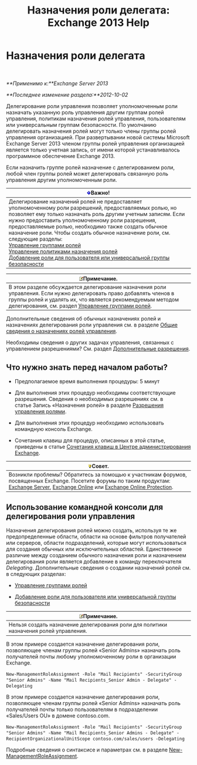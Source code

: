 ﻿---
title: 'Назначения роли делегата: Exchange 2013 Help'
TOCTitle: Назначения роли делегата
ms:assetid: ed2d00d9-90c9-49dc-ab8a-cd791569aeed
ms:mtpsurl: https://technet.microsoft.com/ru-ru/library/Dd351237(v=EXCHG.150)
ms:contentKeyID: 50489445
ms.date: 04/30/2018
mtps_version: v=EXCHG.150
ms.translationtype: HT
---

# Назначения роли делегата

 

_**Применимо к:**Exchange Server 2013_

_**Последнее изменение раздела:**2012-10-02_

Делегирование роли управления позволяет уполномоченным роли назначать указанную роль управления другим группам ролей управления, политикам назначения ролей управления, пользователям или универсальным группам безопасности. По умолчанию делегировать назначения ролей могут только члены группы ролей управления организацией. При развертывании новой системы Microsoft Exchange Server 2013 членом группы ролей управления организацией является только учетная запись, от имени которой устанавливалось программное обеспечение Exchange 2013.

Если назначить группе ролей назначение с делегированием роли, любой член группы ролей может делегировать связанную роль управления другим уполномоченным роли.

<table>
<thead>
<tr class="header">
<th><img src="images/Dd876857.important(EXCHG.150).gif" title="Важно" alt="Важно" />Важно!</th>
</tr>
</thead>
<tbody>
<tr class="odd">
<td>Делегирование назначений ролей не предоставляет уполномоченному роли разрешений, предоставляемых ролью, но позволяет ему только назначать роль другим учетным записям. Если нужно предоставить уполномоченному роли разрешения, предоставляемые ролью, необходимо также создать обычное назначение роли. Чтобы создать обычное назначение роли, см. следующие разделы:<br />
<a href="manage-role-groups-exchange-2013-help.md">Управление группами ролей</a><br />
<a href="manage-role-assignment-policies-exchange-2013-help.md">Управление политиками назначения ролей</a><br />
<a href="add-a-role-to-a-user-or-usg-exchange-2013-help.md">Добавление роли для пользователя или универсальной группы безопасности</a></td>
</tr>
</tbody>
</table>


<table>
<thead>
<tr class="header">
<th><img src="images/JJ126620.note(EXCHG.150).gif" title="Примечание" alt="Примечание" />Примечание.</th>
</tr>
</thead>
<tbody>
<tr class="odd">
<td>В этом разделе обсуждается делегирование назначения роли управления. Если нужно делегировать право добавлять членов в группы ролей и удалять их, что является рекомендуемым методом делегирования, см. раздел <a href="manage-role-groups-exchange-2013-help.md">Управление группами ролей</a>.</td>
</tr>
</tbody>
</table>


Дополнительные сведения об обычных назначениях ролей и назначениях делегирования роли управления см. в разделе [Общие сведения о назначениях ролей управления](understanding-management-role-assignments-exchange-2013-help.md).

Необходимы сведения о других задачах управления, связанных с управлением разрешениями? См. раздел [Дополнительные разрешения](advanced-permissions-exchange-2013-help.md).

## Что нужно знать перед началом работы?

  - Предполагаемое время выполнения процедуры: 5 минут

  - Для выполнения этих процедур необходимы соответствующие разрешения. Сведения о необходимых разрешениях см. в статье Запись «Назначения ролей» в разделе [Разрешения управления ролями](role-management-permissions-exchange-2013-help.md).

  - Для выполнения этих процедур необходимо использовать командную консоль Exchange.

  - Сочетания клавиш для процедур, описанных в этой статье, приведены в статье [Сочетания клавиш в Центре администрирования Exchange](keyboard-shortcuts-in-the-exchange-admin-center-exchange-online-protection-help.md).

<table>
<thead>
<tr class="header">
<th><img src="images/Bb124558.tip(EXCHG.150).gif" title="Совет" alt="Совет" />Совет.</th>
</tr>
</thead>
<tbody>
<tr class="odd">
<td>Возникли проблемы? Обратитесь за помощью к участникам форумов, посвященных Exchange. Посетите форумы по таким продуктам: <a href="https://go.microsoft.com/fwlink/p/?linkid=60612">Exchange Server</a>, <a href="https://go.microsoft.com/fwlink/p/?linkid=267542">Exchange Online</a> или <a href="https://go.microsoft.com/fwlink/p/?linkid=285351">Exchange Online Protection</a>.</td>
</tr>
</tbody>
</table>


## Использование командной консоли для делегирования роли управления

Назначения делегирования ролей можно создать, используя те же предопределенные области, области на основе фильтров получателей или серверов, области подразделений, которые могут использоваться для создания обычных или исключительных областей. Единственное различие между созданием обычного назначения роли и назначением делегирования роли является добавление в команду переключателя *Delegating*. Дополнительные сведения о создании назначений ролей см. в следующих разделах:

  - [Управление группами ролей](manage-role-groups-exchange-2013-help.md)

  - [Добавление роли для пользователя или универсальной группы безопасности](add-a-role-to-a-user-or-usg-exchange-2013-help.md)

<table>
<thead>
<tr class="header">
<th><img src="images/JJ126620.note(EXCHG.150).gif" title="Примечание" alt="Примечание" />Примечание.</th>
</tr>
</thead>
<tbody>
<tr class="odd">
<td>Нельзя создать назначение делегирования роли для политики назначения ролей управления.</td>
</tr>
</tbody>
</table>


В этом примере создается назначение делегирования роли, позволяющее членам группы ролей «Senior Admins» назначать роль получателей почты любому уполномоченному роли в организации Exchange.

    New-ManagementRoleAssignment -Role "Mail Recipients" -SecurityGroup "Senior Admins" -Name "Mail Recipients_Senior Admin - Delegate" -Delegating

В этом примере создается назначение делегирования роли, позволяющее членам группы ролей «Senior Admins» назначать роль получателей почты только пользователям в подразделении «Sales/Users OU» в домене contoso.com.

    New-ManagementRoleAssignment -Role "Mail Recipients" -SecurityGroup "Senior Admins" -Name "Mail Recipients_Senior Admins - Delegate" -RecipientOrganizationalUnitScope contoso.com/sales/users -Delegating

Подробные сведения о синтаксисе и параметрах см. в разделе [New-ManagementRoleAssignment](https://technet.microsoft.com/ru-ru/library/dd335193\(v=exchg.150\)).

